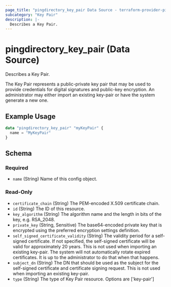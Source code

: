 ```yaml
---
page_title: "pingdirectory_key_pair Data Source - terraform-provider-pingdirectory"
subcategory: "Key Pair"
description: |-
  Describes a Key Pair.
---
```


# pingdirectory_key_pair (Data Source)

Describes a Key Pair.

The Key Pair represents a public-private key pair that may be used to provide credentials for digital signatures and public-key encryption. An administrator may either import an existing key-pair or have the system generate a new one.

## Example Usage

```terraform
data "pingdirectory_key_pair" "myKeyPair" {
  name = "MyKeyPair"
}
```

<!-- schema generated by tfplugindocs -->
## Schema

### Required

- `name` (String) Name of this config object.

### Read-Only

- `certificate_chain` (String) The PEM-encoded X.509 certificate chain.
- `id` (String) The ID of this resource.
- `key_algorithm` (String) The algorithm name and the length in bits of the key, e.g. RSA_2048.
- `private_key` (String, Sensitive) The base64-encoded private key that is encrypted using the preferred encryption settings definition.
- `self_signed_certificate_validity` (String) The validity period for a self-signed certificate. If not specified, the self-signed certificate will be valid for approximately 20 years. This is not used when importing an existing key-pair. The system will not automatically rotate expired certificates. It is up to the administrator to do that when that happens.
- `subject_dn` (String) The DN that should be used as the subject for the self-signed certificate and certificate signing request. This is not used when importing an existing key-pair.
- `type` (String) The type of Key Pair resource. Options are ['key-pair']

